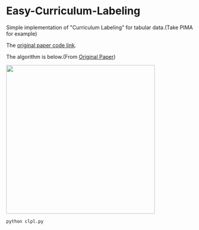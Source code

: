 # Easy-Curriculum-Labeling
Simple implementation of "Curriculum Labeling" for tabular data.(Take PIMA for example)

The [original paper code link](https://github.com/uvavision/Curriculum-Labeling).

The algorithm is below.(From [Original Paper](https://arxiv.org/abs/2001.06001))

<img src="https://github.com/ZachySun/Easy-Curriculum-Labeling/blob/main/imgs/al.PNG" width="400">

```
python clpl.py
```

